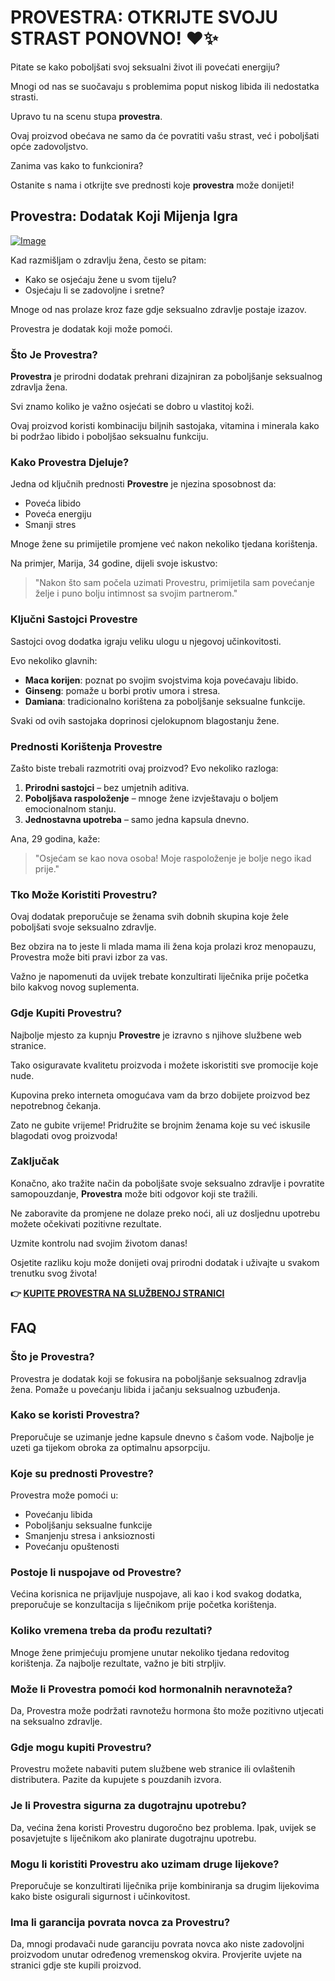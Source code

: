 # PROVESTRA: OTKRIJTE SVOJU STRAST PONOVNO! ❤️✨

Pitate se kako poboljšati svoj seksualni život ili povećati energiju? 

Mnogi od nas se suočavaju s problemima poput niskog libida ili nedostatka strasti. 

Upravo tu na scenu stupa **provestra**. 

Ovaj proizvod obećava ne samo da će povratiti vašu strast, već i poboljšati opće zadovoljstvo. 

Zanima vas kako to funkcionira? 

Ostanite s nama i otkrijte sve prednosti koje **provestra** može donijeti!

## Provestra: Dodatak Koji Mijenja Igra

[![Image](https://www2.sellhealth.com/42/provestra_b_23_1.jpg)](https://gchaffi.com/txOo0LcC)

Kad razmišljam o zdravlju žena, često se pitam: 

- Kako se osjećaju žene u svom tijelu?
- Osjećaju li se zadovoljne i sretne?

Mnoge od nas prolaze kroz faze gdje seksualno zdravlje postaje izazov. 

Provestra je dodatak koji može pomoći.

### Što Je Provestra?

**Provestra** je prirodni dodatak prehrani dizajniran za poboljšanje seksualnog zdravlja žena. 

Svi znamo koliko je važno osjećati se dobro u vlastitoj koži. 

Ovaj proizvod koristi kombinaciju biljnih sastojaka, vitamina i minerala kako bi podržao libido i poboljšao seksualnu funkciju.

### Kako Provestra Djeluje?

Jedna od ključnih prednosti **Provestre** je njezina sposobnost da:

- Poveća libido
- Poveća energiju
- Smanji stres

Mnoge žene su primijetile promjene već nakon nekoliko tjedana korištenja. 

Na primjer, Marija, 34 godine, dijeli svoje iskustvo:

> "Nakon što sam počela uzimati Provestru, primijetila sam povećanje želje i puno bolju intimnost sa svojim partnerom."

### Ključni Sastojci Provestre

Sastojci ovog dodatka igraju veliku ulogu u njegovoj učinkovitosti. 

Evo nekoliko glavnih:

- **Maca korijen**: poznat po svojim svojstvima koja povećavaju libido.
- **Ginseng**: pomaže u borbi protiv umora i stresa.
- **Damiana**: tradicionalno korištena za poboljšanje seksualne funkcije.

Svaki od ovih sastojaka doprinosi cjelokupnom blagostanju žene.

### Prednosti Korištenja Provestre

Zašto biste trebali razmotriti ovaj proizvod? Evo nekoliko razloga:

1. **Prirodni sastojci** – bez umjetnih aditiva.
2. **Poboljšava raspoloženje** – mnoge žene izvještavaju o boljem emocionalnom stanju.
3. **Jednostavna upotreba** – samo jedna kapsula dnevno.

Ana, 29 godina, kaže:

> "Osjećam se kao nova osoba! Moje raspoloženje je bolje nego ikad prije."

### Tko Može Koristiti Provestru?

Ovaj dodatak preporučuje se ženama svih dobnih skupina koje žele poboljšati svoje seksualno zdravlje.

Bez obzira na to jeste li mlada mama ili žena koja prolazi kroz menopauzu, Provestra može biti pravi izbor za vas.

Važno je napomenuti da uvijek trebate konzultirati liječnika prije početka bilo kakvog novog suplementa.

### Gdje Kupiti Provestru?

Najbolje mjesto za kupnju **Provestre** je izravno s njihove službene web stranice. 

Tako osiguravate kvalitetu proizvoda i možete iskoristiti sve promocije koje nude.

Kupovina preko interneta omogućava vam da brzo dobijete proizvod bez nepotrebnog čekanja.

Zato ne gubite vrijeme! Pridružite se brojnim ženama koje su već iskusile blagodati ovog proizvoda!

### Zaključak

Konačno, ako tražite način da poboljšate svoje seksualno zdravlje i povratite samopouzdanje, **Provestra** može biti odgovor koji ste tražili.

Ne zaboravite da promjene ne dolaze preko noći, ali uz dosljednu upotrebu možete očekivati pozitivne rezultate.

Uzmite kontrolu nad svojim životom danas!

Osjetite razliku koju može donijeti ovaj prirodni dodatak i uživajte u svakom trenutku svog života!



**👉 [KUPITE PROVESTRA NA SLUŽBENOJ STRANICI](https://gchaffi.com/txOo0LcC)**

## FAQ

### Što je Provestra?
Provestra je dodatak koji se fokusira na poboljšanje seksualnog zdravlja žena. Pomaže u povećanju libida i jačanju seksualnog uzbuđenja.

### Kako se koristi Provestra?
Preporučuje se uzimanje jedne kapsule dnevno s čašom vode. Najbolje je uzeti ga tijekom obroka za optimalnu apsorpciju.

### Koje su prednosti Provestre?
Provestra može pomoći u:
- Povećanju libida
- Poboljšanju seksualne funkcije
- Smanjenju stresa i anksioznosti
- Povećanju opuštenosti

### Postoje li nuspojave od Provestre?
Većina korisnica ne prijavljuje nuspojave, ali kao i kod svakog dodatka, preporučuje se konzultacija s liječnikom prije početka korištenja.

### Koliko vremena treba da prođu rezultati?
Mnoge žene primjećuju promjene unutar nekoliko tjedana redovitog korištenja. Za najbolje rezultate, važno je biti strpljiv.

### Može li Provestra pomoći kod hormonalnih neravnoteža?
Da, Provestra može podržati ravnotežu hormona što može pozitivno utjecati na seksualno zdravlje.

### Gdje mogu kupiti Provestru?
Provestru možete nabaviti putem službene web stranice ili ovlaštenih distributera. Pazite da kupujete s pouzdanih izvora.

### Je li Provestra sigurna za dugotrajnu upotrebu?
Da, većina žena koristi Provestru dugoročno bez problema. Ipak, uvijek se posavjetujte s liječnikom ako planirate dugotrajnu upotrebu.

### Mogu li koristiti Provestru ako uzimam druge lijekove?
Preporučuje se konzultirati liječnika prije kombiniranja sa drugim lijekovima kako biste osigurali sigurnost i učinkovitost.

### Ima li garancija povrata novca za Provestru?
Da, mnogi prodavači nude garanciju povrata novca ako niste zadovoljni proizvodom unutar određenog vremenskog okvira. Provjerite uvjete na stranici gdje ste kupili proizvod.